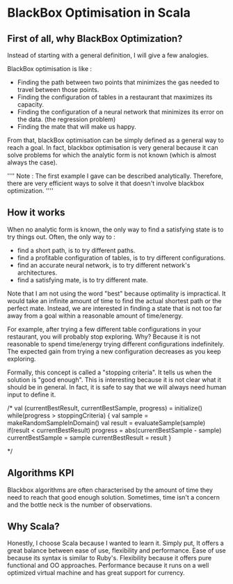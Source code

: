 # BlackBox Optimisation in Scala 

## First of all, why BlackBox Optimization? 
Instead of starting with a general definition, I will give a few analogies. 

BlackBox optimisation is like : 
- Finding the path between two points that minimizes the gas needed to travel between those points. 
- Finding the configuration of tables in a restaurant that maximizes its capacity. 
- Finding the configuration of a neural network that minimizes its error on the data. (the regression problem)
- Finding the mate that will make us happy. 


From that, blackBox optimisation can be simply defined as a general way to reach a goal. 
In fact, blackbox optimisation is very general 
because it can solve problems for which the analytic form is not known (which is almost always the case).

''''
Note : The first example I gave can be described analytically. 
Therefore, there are very efficient ways to solve it that doesn't involve blackbox optimization. 
''''

## How it works


When no analytic form is known, the only way to find a satisfying state is to try things out. 
Often, the only way to : 
- find a short path, is to try different paths. 
- find a profitable configuration of tables, is to try different configurations. 
- find an accurate neural network, is to try different network's architectures. 
- find a satisfying mate, is to try different mate. 

Note that I am not using the word "best" because optimality is impractical. 
It would take an infinite amount of time to find the actual shortest path or the perfect mate. 
Instead, we are interested in finding a state that is not too far away from a goal
within a reasonable amount of time/energy. 

For example, after trying a few different table configurations in your restaurant, you will probably stop exploring. 
Why? Because it is not reasonable to spend time/energy trying different configurations indefinitely. 
The expected gain from trying a new configuration decreases as you keep exploring. 

Formally, this concept is called a "stopping criteria". It tells us when the solution is "good enough". 
This is interesting because it is not clear what it should be in general. In fact, it is safe to say that we will 
always need human input to define it. 

/*
val (currentBestResult, currentBestSample, progress) = initialize()
while(progress > stoppingCriteria) {
  val sample = makeRandomSampleInDomain()
  val result = evaluateSample(sample)
  if(result < currentBestResult)
    progress = abs(currentBestSample - sample)
    currentBestSample = sample
    currentBestResult = result
}

 */

## Algorithms KPI

Blackbox algorithms are often characterised by the amount of time they need to reach that good enough solution. 
Sometimes, time isn't a concern and the bottle neck is the number of observations. 





 
## Why Scala? 

Honestly, I choose Scala because I wanted to learn it. 
Simply put, It offers a great balance between ease of use, flexibility and performance. 
Ease of use because its syntax is similar to Ruby's. 
Flexibility because it offers pure functional and OO approaches.
Performance because it runs on a well optimized virtual machine and has great support for currency. 